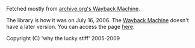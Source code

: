 Fetched mostly from [archive.org's Wayback Machine][wm].

The library is how it was on July 16, 2006. The [Wayback Machine][wm] doesn't have a later version. You can access the page [here][svn].

Copyright (C) 'why the lucky stiff' 2005-2009

[wm]: http://www.archive.org/web/web.php "Internet Archive: Wayback Machine"
[svn]: http://web.archive.org/web/20060716111950/http://code.whytheluckystiff.net/svn/metaid/trunk/metaid.rb
